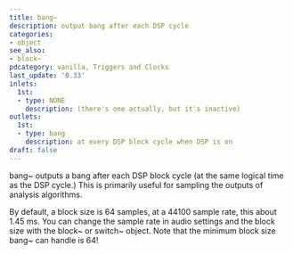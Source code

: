 ```yaml
---
title: bang~
description: output bang after each DSP cycle
categories:
- object
see_also:
- block~
pdcategory: vanilla, Triggers and Clocks
last_update: '0.33'
inlets:
  1st:
  - type: NONE
    description: (there's one actually, but it's inactive)
outlets:
  1st:
  - type: bang
    description: at every DSP block cycle when DSP is on
draft: false
---
```

bang~ outputs a bang after each DSP block cycle (at the same logical time as the DSP cycle.) This is primarily useful for sampling the outputs of analysis algorithms.

By default, a block size is 64 samples, at a 44100 sample rate, this about 1.45 ms. You can change the sample rate in audio settings and the block size with the block~ or switch~ object. Note that the minimum block size bang~ can handle is 64!
